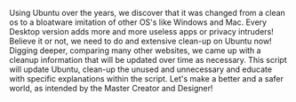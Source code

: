Using Ubuntu over the years, we discover that it was changed from a clean os to a bloatware imitation of other OS's like Windows and Mac.
Every Desktop version adds more and more useless apps or privacy intruders!
Believe it or not, we need to do and extensive clean-up on Ubuntu now!
Digging deeper, comparing many other websites, we came up with a cleanup information that will be updated over time as necessary.
This script will update Ubuntu, clean-up the unused and unnecessary and educate with specific explanations within the script.
Let's make a better and a safer world, as intended by the Master Creator and Designer!
